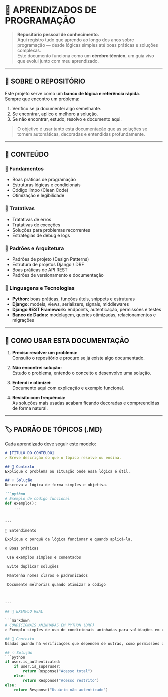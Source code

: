 # 🧠 APRENDIZADOS DE PROGRAMAÇÃO

> **Repositório pessoal de conhecimento.**  
> Aqui registro tudo que aprendo ao longo dos anos sobre programação — desde lógicas simples até boas práticas e soluções complexas.  
> Este documento funciona como um **cérebro técnico**, um guia vivo que evolui junto com meu aprendizado.

---

## 📘 SOBRE O REPOSITÓRIO

Este projeto serve como um **banco de lógica e referência rápida**.  
Sempre que encontro um problema:
1. Verifico se já documentei algo semelhante.
2. Se encontrar, aplico e melhoro a solução.
3. Se não encontrar, estudo, resolvo e documento aqui.

> O objetivo é usar tanto esta documentação que as soluções se tornem automáticas, decoradas e entendidas profundamente.

---

## 📂 CONTEÚDO

### 🔧 Fundamentos
- Boas práticas de programação  
- Estruturas lógicas e condicionais  
- Código limpo (Clean Code)  
- Otimização e legibilidade  

### 🧰 Tratativas
- Tratativas de erros  
- Tratativas de exceções  
- Soluções para problemas recorrentes  
- Estratégias de debug e logs  

### 🧩 Padrões e Arquitetura
- Padrões de projeto (Design Patterns)  
- Estrutura de projetos Django / DRF  
- Boas práticas de API REST  
- Padrões de versionamento e documentação  

### 🐍 Linguagens e Tecnologias
- **Python:** boas práticas, funções úteis, snippets e estruturas  
- **Django:** models, views, serializers, signals, middlewares  
- **Django REST Framework:** endpoints, autenticação, permissões e testes  
- **Banco de Dados:** modelagem, queries otimizadas, relacionamentos e migrações  

---

## 🧱 COMO USAR ESTA DOCUMENTAÇÃO

1. **Preciso resolver um problema:**  
   Consulto o repositório e procuro se já existe algo documentado.

2. **Não encontrei solução:**  
   Estudo o problema, entendo o conceito e desenvolvo uma solução.

3. **Entendi e otimizei:**  
   Documento aqui com explicação e exemplo funcional.

4. **Revisito com frequência:**  
   As soluções mais usadas acabam ficando decoradas e compreendidas de forma natural.

---

## 🏷️ PADRÃO DE TÓPICOS (.MD)

Cada aprendizado deve seguir este modelo:

```markdown
# [TÍTULO DO CONTEÚDO]
> Breve descrição do que o tópico resolve ou ensina.

## 🧩 Contexto
Explique o problema ou situação onde essa lógica é útil.

## 💡 Solução
Descreva a lógica de forma simples e objetiva.

```python
# Exemplo de código funcional
def exemplo():
    ...


---

🧠 Entendimento

Explique o porquê da lógica funcionar e quando aplicá-la.

⚙️ Boas práticas

 Use exemplos simples e comentados

 Evite duplicar soluções

 Mantenha nomes claros e padronizados

 Documente melhorias quando otimizar o código


 
---

## 🧭 EXEMPLO REAL

```markdown
# CONDICIONAIS ANINHADAS EM PYTHON (DRF)
> Exemplo simples de uso de condicionais aninhadas para validações em uma view.

## 🧩 Contexto
Usadas quando há verificações que dependem de outras, como permissões ou autenticações.

## 💡 Solução
```python
if user.is_authenticated:
    if user.is_superuser:
        return Response("Acesso total")
    else:
        return Response("Acesso restrito")
else:
    return Response("Usuário não autenticado")
